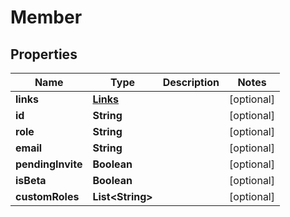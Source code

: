 
# Member

## Properties
Name | Type | Description | Notes
------------ | ------------- | ------------- | -------------
**links** | [**Links**](Links.md) |  |  [optional]
**id** | **String** |  |  [optional]
**role** | **String** |  |  [optional]
**email** | **String** |  |  [optional]
**pendingInvite** | **Boolean** |  |  [optional]
**isBeta** | **Boolean** |  |  [optional]
**customRoles** | **List&lt;String&gt;** |  |  [optional]



